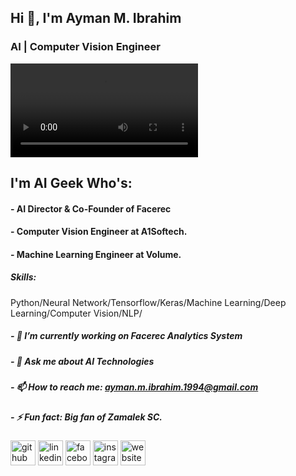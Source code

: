 ## Hi 👋, I'm Ayman M. Ibrahim
### AI | Computer Vision Engineer
![AI | Computer Vision Engineer](https://github.com/AymanMIbrahim/AymanMIbrahim/blob/main/AD9T.mp4)

## I'm AI Geek Who's:
#### - AI Director & Co-Founder of Facerec
#### - Computer Vision Engineer at A1Softech.
#### - Machine Learning Engineer at Volume.

##### Skills: 
Python/Neural Network/Tensorflow/Keras/Machine Learning/Deep Learning/Computer Vision/NLP/

##### - 🔭 I’m currently working on Facerec Analytics System  
##### - 💬 Ask me about AI Technologies 
##### - 📫 How to reach me: ayman.m.ibrahim.1994@gmail.com 
##### - ⚡ Fun fact: Big fan of Zamalek SC. 


[<img src='https://cdn.jsdelivr.net/npm/simple-icons@3.0.1/icons/github.svg' alt='github' height='40'>](https://github.com/AymanMIbrahim)  [<img src='https://cdn.jsdelivr.net/npm/simple-icons@3.0.1/icons/linkedin.svg' alt='linkedin' height='40'>](https://www.linkedin.com/in/ayman-m-ibrahim-679640111//)  [<img src='https://cdn.jsdelivr.net/npm/simple-icons@3.0.1/icons/facebook.svg' alt='facebook' height='40'>](https://www.facebook.com/Ayman.M.Ibrahim1994/)  [<img src='https://cdn.jsdelivr.net/npm/simple-icons@3.0.1/icons/instagram.svg' alt='instagram' height='40'>](https://www.instagram.com/ayman_m_ibrahim1994/)  [<img src='https://cdn.jsdelivr.net/npm/simple-icons@3.0.1/icons/icloud.svg' alt='website' height='40'>](https://facerec.net/)  

